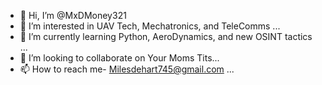 - 👋 Hi, I’m @MxDMoney321
- 👀 I’m interested in UAV Tech, Mechatronics, and TeleComms ...
- 🌱 I’m currently learning Python, AeroDynamics, and new OSINT tactics ...
- 💞️ I’m looking to collaborate on Your Moms Tits...
- 📫 How to reach me- Milesdehart745@gmail.com ...

<!---
MxDMoney321/MxDMoney321 is a ✨ special ✨ repository because its `README.md` (this file) appears on your GitHub profile.
You can click the Preview link to take a look at your changes.
--->
